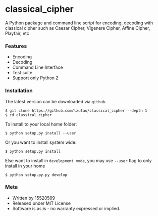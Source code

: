 # classical_cipher

A Python package and command line script for encoding,
decoding with classical cipher such as Caesar Cipher,
Vigenere Cipher, Affine Cipher, Playfair, etc

### Features

- Encoding
- Decoding
- Command Line Interface
- Test suite
- Support only Python 2

### Installation

The latest version can be downloaded via `github`.
```
$ git clone https://github.com/lzutao/classical_cipher --depth 1
$ cd classical_cipher
```

To install to your local home folder:
```
$ python setup.py install --user
```

Or you want to install system wide:

```
$ python setup.py install
```

Else want to install in `development mode`, you may use `--user` flag to
only install in your home
```
$ python setup.py.py develop
```

### Meta

- Written by 15520599
- Released under MIT License
- Software is as is - no warranty expressed or implied.
